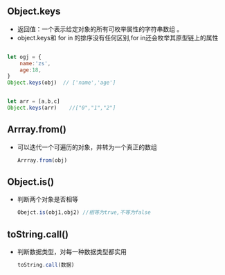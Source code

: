 ## Object.keys

+ 返回值：一个表示给定对象的所有可枚举属性的字符串数组 。
+ object.keys和 for in 的排序没有任何区别,for in还会枚举其原型链上的属性

```js

let ogj = {
    name:'zs',
    age:18,
}
Object.keys(obj)  // ['name','age']


let arr = [a,b,c]
Object.keys(arr)	//["0","1","2"]
```



## Arrray.from()

+ 可以迭代一个可遍历的对象，并转为一个真正的数组

  ```js
  Arrray.from(obj) 
  ```

## Object.is()

+ 判断两个对象是否相等

  ```js
  Obejct.is(obj1,obj2) //相等为true,不等为false
  ```

## toString.call()

+ 判断数据类型，对每一种数据类型都实用 

  ```js
  toString.call(数据)
  ```

  